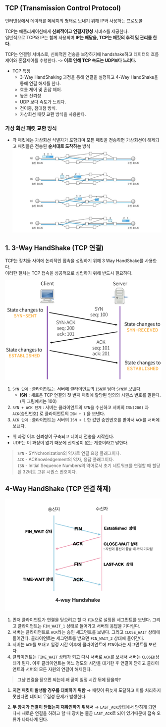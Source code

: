 ## TCP (Transmission Control Protocol)
인터넷상에서 데이터를 메세지의 형태로 보내기 위해 IP와 사용하는 프로토콜   

TCP는 애플리케이션에게 **신뢰적이고 연결지향성** 서비스를 제공한다.   
일반적으로 TCP와 IP는 함께 사용되며 **IP는 배달을, TCP는 패킷의 추적 및 관리를 한다.**

TCP는 연결형 서비스로, 신뢰적인 전송을 보장하기에 handshake하고 데이터의 흐름제어와 혼잡제어를 수행한다. -> **이로 인해 TCP 속도는 UDP보다 느리다.**

* TCP 특징
    - 3-Way HandShaking 과정을 통해 연결을 설정하고 4-Way HandShake을 통해 연결 해제를 한다.
    - 흐름 제어 및 혼잡 제어.
    - 높은 신뢰성
    - UDP 보다 속도가 느리다.
    - 전이중, 점대점 방식.
    - 가상회선 패킷 교환 방식을 사용한다.

### 가상 회선 패킷 교환 방식

* 각 패킷에는 가상회선 식별자가 포함되며 모든 패킷을 전송하면 가상회선이 해제되고 패킷들은 전송된  **순서대로 도착하는** 방식
![Alt text](../image/image-1.png)

## 1. 3-Way HandShake (TCP 연결)

TCP는 장치들 사이에 논리적인 접속을 성립하기 위해 3 Way HandShake를 사용한다.   
이러한 절차는 TCP 접속을 성공적으로 성립하기 위해 반드시 필요하다.

![Alt text](../image/image.png)

1. `SYN 단계` : 클라이언트는 서버에 클라이언트의 `ISN`을 담아 `SYN`을 보낸다.
    - **ISN** : 새로운 TCP 연결의 첫 번째 패킷에 할당된 임의의 시퀀스 번호를 말한다. (위 그림에서는 100)
2. `SYN + ACK 단계` : 서버는 클라이언트의 `SYN`을 수신하고 서버의 `ISN(200)` 과 `ACK`(승인번호) 로 클라이언트의 `ISN + 1` 을 보낸다.
3. `ACK 단계` : 클라이언트는 서버의 `ISN + 1` 한 값인 승인번호를 받아서 `ACK`를 서버에 보낸다.
   
- 위 과정 이후 신뢰성이 구축되고 데이터 전송을 시작한다.
- UDP는 이 과정이 없기 때문에 신뢰성이 없는 계층이라고 말한다.

> `SYN` - SYNchronization의 약자로 연결 요청 플래그이다.   
`ACK` - ACKnowledgement의 약자, 응답 플래그이다.   
`ISN` - Initial Sequence Numbers의 약어로서 초기 네트워크를 연결할 때 할당된 32비트 고유 시퀀스 번호이다.
>

## 4-Way HandShake (TCP 연결 해제)
![Alt text](../image/image-3.png)

1. 먼저 클라이언트가 연결을 닫으려고 할 때 `FIN`으로 설정된 세그먼트를 보낸다. 그리고 클라이언트는 `FIN_WAIT_1` 상태로 들어가고 서버의 응답을 기다린다.
2.  서버는 클라이언트로 `ACK`라는 승인 세그먼트를 보낸다. 그리고 `CLOSE_WAIT` 상태에 들어간다. 클라이언트는 세그먼트를 받으면 `FIN_WAIT_2` 상태에 들어간다.
3. 서버는 `ACK`를 보내고 일정 시간 이후에 클라이언트에 `FIN`이라는 세그먼트를 보낸다.
4. 클라이언트는 `TIME_WAIT` 상태가 되고 다시 서버로 `ACK`를 보내서 서버는 `CLOSED`상태가 된다. 이후 클라이언트는 어느 정도의 시간을 대기한 후 연결이 닫히고 클라이언트와 서버의 모든 자원의 연결이 해제된다.

> **그냥 연결을 닫으면 되는데 왜 굳이 일정 시간 뒤에 닫을까?**

1. **지연 패킷이 발생할 경우를 대비하기 위함** → 패킷이 뒤늦게 도달하고 이를 처리하지 못한다면 데이터 무결성 문제가 발생한다.

2. **두 장치가 연결이 닫혔는지 재확인하기 위해서** → `LAST_ACK`상태에서 닫히게 되면 다시 새로운 연결을 하려고 할 때 장치는 줄곧 `LAST_ACK`로 되어 있기때문에 접속 오류가 나타나게 된다.
>
